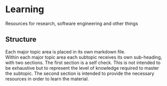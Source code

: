 # Learning
Resources for research, software engineering and other things

## Structure

Each major topic area is placed in its own markdown file.  
Within each major topic area each subtopic receives its own sub-heading,
with two sections. The first section is a self check.
This is not intended to be exhaustive but to represent the level of knowledge required to master the subtopic.
The second section is intended to provide the necessary resources in order to learn the material.